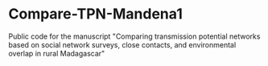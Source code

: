 # Compare-TPN-Mandena1
Public code for the manuscript "Comparing transmission potential networks based on social network surveys, close contacts, and environmental overlap in rural Madagascar"
